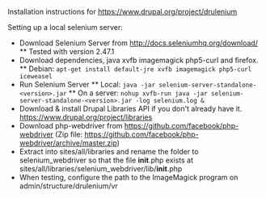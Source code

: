 Installation instructions for https://www.drupal.org/project/drulenium


Setting up a local selenium server:
* Download Selenium Server from http://docs.seleniumhq.org/download/
** Tested with version 2.47.1
* Download dependencies, java xvfb imagemagick php5-curl and firefox.
** Debian: ```apt-get install default-jre xvfb imagemagick php5-curl iceweasel```
* Run Selenium Server
** Local: `java -jar selenium-server-standalone-<version>.jar`
** On a server: `nohup xvfb-run java -jar selenium-server-standalone-<version>.jar -log selenium.log &`
* Download & install Drupal Libraries API if you don't already have it. https://www.drupal.org/project/libraries
* Download php-webdriver from https://github.com/facebook/php-webdriver (Zip file: https://github.com/facebook/php-webdriver/archive/master.zip)
* Extract into sites/all/libraries and rename the folder to selenium_webdriver so that the file __init__.php exists at sites/all/libraries/selenium_webdriver/lib/__init__.php
* When testing, configure the path to the ImageMagick program on admin/structure/drulenium/vr
